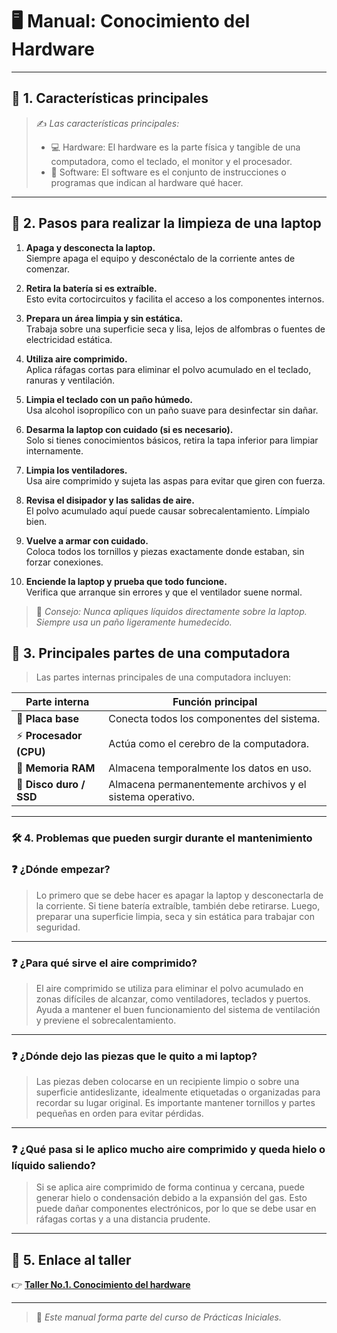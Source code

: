# 🖥️ Manual: Conocimiento del Hardware

---

## 📌 1. Características principales 

> ✍️ _Las características principales:_  
> - 💻 Hardware:
El hardware es la parte física y tangible de una computadora, como el teclado, el monitor y el procesador.
> - 🧠 Software:
El software es el conjunto de instrucciones o programas que indican al hardware qué hacer.

---

## 🧼 2. Pasos para realizar la limpieza de una laptop

1. **Apaga y desconecta la laptop.**  
Siempre apaga el equipo y desconéctalo de la corriente antes de comenzar.

2. **Retira la batería si es extraíble.**  
Esto evita cortocircuitos y facilita el acceso a los componentes internos.

3. **Prepara un área limpia y sin estática.**  
Trabaja sobre una superficie seca y lisa, lejos de alfombras o fuentes de electricidad estática.

4. **Utiliza aire comprimido.**  
Aplica ráfagas cortas para eliminar el polvo acumulado en el teclado, ranuras y ventilación.

5. **Limpia el teclado con un paño húmedo.**  
Usa alcohol isopropílico con un paño suave para desinfectar sin dañar.

6. **Desarma la laptop con cuidado (si es necesario).**  
Solo si tienes conocimientos básicos, retira la tapa inferior para limpiar internamente.

7. **Limpia los ventiladores.**  
Usa aire comprimido y sujeta las aspas para evitar que giren con fuerza.

8. **Revisa el disipador y las salidas de aire.**  
El polvo acumulado aquí puede causar sobrecalentamiento. Límpialo bien.

9. **Vuelve a armar con cuidado.**  
Coloca todos los tornillos y piezas exactamente donde estaban, sin forzar conexiones.

10. **Enciende la laptop y prueba que todo funcione.**  
Verifica que arranque sin errores y que el ventilador suene normal.

> 🧴 _Consejo: Nunca apliques líquidos directamente sobre la laptop. Siempre usa un paño ligeramente humedecido._




## 🧩 3. Principales partes de una computadora

> Las partes internas principales de una computadora incluyen:

| Parte interna     | Función principal                                                                 |
|-------------------|-----------------------------------------------------------------------------------|
| 🧠 **Placa base**       | Conecta todos los componentes del sistema.                                      |
| ⚡ **Procesador (CPU)** | Actúa como el cerebro de la computadora.                                        |
| 🧮 **Memoria RAM**      | Almacena temporalmente los datos en uso.                                       |
| 💾 **Disco duro / SSD** | Almacena permanentemente archivos y el sistema operativo.                      |

---

### 🛠️ 4. Problemas que pueden surgir durante el mantenimiento

### ❓ ¿Dónde empezar?
> Lo primero que se debe hacer es apagar la laptop y desconectarla de la corriente. Si tiene batería extraíble, también debe retirarse. Luego, preparar una superficie limpia, seca y sin estática para trabajar con seguridad.

---

### ❓ ¿Para qué sirve el aire comprimido?
> El aire comprimido se utiliza para eliminar el polvo acumulado en zonas difíciles de alcanzar, como ventiladores, teclados y puertos. Ayuda a mantener el buen funcionamiento del sistema de ventilación y previene el sobrecalentamiento.

---

### ❓ ¿Dónde dejo las piezas que le quito a mi laptop?
> Las piezas deben colocarse en un recipiente limpio o sobre una superficie antideslizante, idealmente etiquetadas o organizadas para recordar su lugar original. Es importante mantener tornillos y partes pequeñas en orden para evitar pérdidas.

---

### ❓ ¿Qué pasa si le aplico mucho aire comprimido y queda hielo o líquido saliendo?
> Si se aplica aire comprimido de forma continua y cercana, puede generar hielo o condensación debido a la expansión del gas. Esto puede dañar componentes electrónicos, por lo que se debe usar en ráfagas cortas y a una distancia prudente.

---


## 🔗 5. Enlace al taller

👉 [**Taller No.1. Conocimiento del hardware**](https://youtu.be/wlNMtO0KbCw)

---

> 📄 _Este manual forma parte del curso de Prácticas Iniciales._



